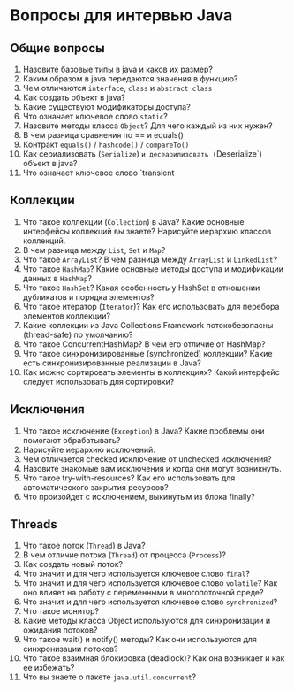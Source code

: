 # Вопросы для интервью Java

## Общие вопросы

1. Назовите базовые типы в java и каков их размер?
2. Каким образом в java передаются значения в функцию?
3. Чем отличаются `interface`, `class` и `abstract class`
4. Как создать объект в java?
5. Какие существуют модификаторы доступа?
6. Что означает ключевое слово `static`?
7. Назовите методы класса `Object`? Для чего каждый из них нужен?
8. В чем разница сравнения по == и equals()
9. Контракт `equals()` / `hashcode()` / `compareTo()`
10. Как сериализовать (`Serialize`) `и десеарилизовать (`Deserialize`) объект в java?
11. Что означает ключевое слово `transient

## Коллекции

1. Что такое коллекции (`Collection`) в Java? Какие основные интерфейсы коллекций вы знаете? Нарисуйте иерархию классов
   коллекций.
2. В чем разница между `List`, `Set` и `Map`?
3. Что такое `ArrayList`? В чем разница между `ArrayList` и `LinkedList`?
4. Что такое `HashMap`? Какие основные методы доступа и модификации данных в `HashMap`?
5. Что такое `HashSet`? Какая особенность у HashSet в отношении дубликатов и порядка элементов?
6. Что такое итератор (`Iterator`)? Как его использовать для перебора элементов коллекции?
7. Какие коллекции из Java Collections Framework потокобезопасны (thread-safe) по умолчанию?
8. Что такое ConcurrentHashMap? В чем его отличие от HashMap?
9. Что такое синхронизированные (synchronized) коллекции? Какие есть синхронизированные реализации в Java?
10. Как можно сортировать элементы в коллекциях? Какой интерфейс следует использовать для сортировки?

## Исключения

1. Что такое исключение (`Exception`) в Java? Какие проблемы они помогают обрабатывать?
2. Нарисуйте иерархию исключений.
3. Чем отличается checked исключение от unchecked исключения?
4. Назовите знакомые вам исключения и когда они могут возникнуть.
5. Что такое try-with-resources? Как его использовать для автоматического закрытия ресурсов?
6. Что произойдет с исключением, выкинутым из блока finally?

## Threads

1. Что такое поток (`Thread`) в Java?
2. В чем отличие потока (`Thread`) от процесса (`Process`)?
3. Как создать новый поток?
4. Что значит и для чего используется ключевое слово `final`?
5. Что значит и для чего используется ключевое слово `volatile`? Как оно влияет на работу с переменными в многопоточной
   среде?
6. Что значит и для чего используется ключевое слово `synchronized`?
7. Что такое монитор?
8. Какие методы класса Object используются для синхронизации и ожидания потоков?
9. Что такое wait() и notify() методы? Как они используются для синхронизации потоков?
10. Что такое взаимная блокировка (deadlock)? Как она возникает и как ее избежать?
11. Что вы знаете о пакете `java.util.concurrent`?
